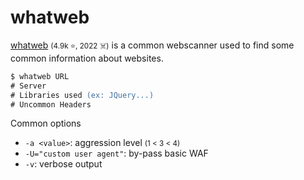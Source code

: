# whatweb

<div class="row row-cols-lg-2"><div>

[whatweb](https://github.com/urbanadventurer/WhatWeb) <small>(4.9k ⭐, 2022 ☠️)</small> is a common webscanner used to find some common information about websites.

```ps
$ whatweb URL
# Server
# Libraries used (ex: JQuery...)
# Uncommon Headers
```
</div><div>

Common options

* `-a <value>`: aggression level <small>(1 < 3 < 4)</small>
* `-U="custom user agent"`: by-pass basic WAF
* `-v`: verbose output
</div></div>
